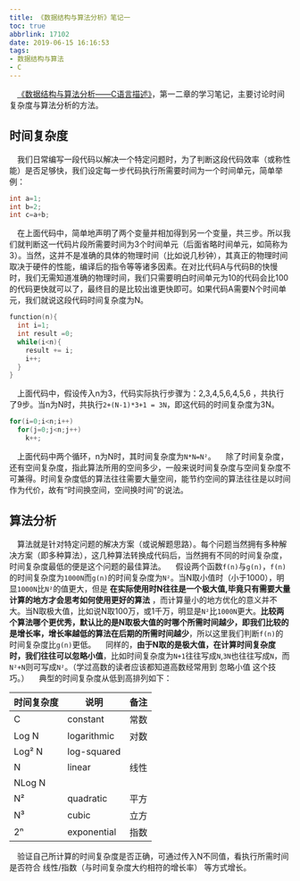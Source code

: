 ```yaml
---
title: 《数据结构与算法分析》笔记一
toc: true
abbrlink: 17102
date: 2019-06-15 16:16:53
tags:
- 数据结构与算法
- C
---
```


&emsp;[《数据结构与算法分析——C语言描述》](https://book.douban.com/subject/1139426/)，第一二章的学习笔记，主要讨论时间复杂度与算法分析的方法。

## 时间复杂度
&emsp;我们日常编写一段代码以解决一个特定问题时，为了判断这段代码效率（或称性能）是否足够快，我们设定每一步代码执行所需要时间为一个时间单元，简单举例：
```c
int a=1;
int b=2;
int c=a+b;
```

&emsp;在上面代码中，简单地声明了两个变量并相加得到另一个变量，共三步。所以我们就判断这一代码片段所需要时间为3个时间单元（后面省略时间单元，如简称为3）。当然，这并不是准确的具体的物理时间（比如说几秒钟），其真正的物理时间取决于硬件的性能，编译后的指令等等诸多因素。在对比代码A与代码B的快慢时，我们无需知道准确的物理时间，我们只需要明白时间单元为10的代码会比100的代码更快就可以了，最终目的是比较出谁更快即可。如果代码A需要N个时间单元，我们就说这段代码时间复杂度为N。

```c
function(n){
  int i=1;
  int result =0;
  while(i<n){
    result += i;
    i++;
  }
}
```

&emsp;上面代码中，假设传入n为3，代码实际执行步骤为：2,3,4,5,6,4,5,6 ，共执行了9步。当n为N时，共执行`2+(N-1)*3+1 = 3N`，即这代码的时间复杂度为3N。

```c
for(i=0;i<n;i++)
  for(j=0;j<n;j++)
    k++;
```
&emsp;上面代码中两个循环，n为N时，其时间复杂度为`N*N=N²`。
&emsp;除了时间复杂度，还有空间复杂度，指此算法所用的空间多少，一般来说时间复杂度与空间复杂度不可兼得。时间复杂度低的算法往往需要大量空间，能节约空间的算法往往是以时间作为代价，故有“时间换空间，空间换时间”的说法。

## 算法分析
&emsp;算法就是针对特定问题的解决方案（或说解题思路）。每个问题当然拥有多种解决方案（即多种算法），这几种算法转换成代码后，当然拥有不同的时间复杂度，时间复杂度最低的便是这个问题的最佳算法。
&emsp;假设两个函数`f(n)`与`g(n)`，`f(n)`的时间复杂度为`1000N`而`g(n)`的时间复杂度为`N²`。当N取小值时（小于1000），明显`1000N`比`N²`的值更大，但是 __在实际使用时N往往是一个极大值,毕竟只有需要大量计算的地方才会思考如何使用更好的算法__ ，而计算量小的地方优化的意义并不大。当N取极大值，比如说N取100万，或1千万，明显是`N²`比`1000N`更大。__比较两个算法哪个更优秀，默认比的是N取极大值的时哪个所需时间越少，即我们比较的是增长率，增长率越低的算法在后期的所需时间越少__，所以这里我们判断`f(n)`的时间复杂度比`g(n)`更低。
&emsp;同样的，__由于N取的是极大值，在计算时间复杂度时，我们往往可以忽略小值__，比如时间复杂度为`N+1`往往写成`N`,`3N`也往往写成`N`，而`N²+N`则可写成`N²`。（学过高数的读者应该都知道高数经常用到 忽略小值 这个技巧。）
&emsp;典型的时间复杂度从低到高排列如下：

时间复杂度|说明|备注
---|---|---
C|constant|常数
Log N|logarithmic|对数
Log² N|log-squared|
N|linear|线性
NLog N| | 
N²|quadratic|平方
N³|cubic|立方
2ⁿ|exponential|指数

&emsp;验证自己所计算的时间复杂度是否正确，可通过传入N不同值，看执行所需时间是否符合 线性/指数（与时间复杂度大约相符的增长率） 等方式增长。




